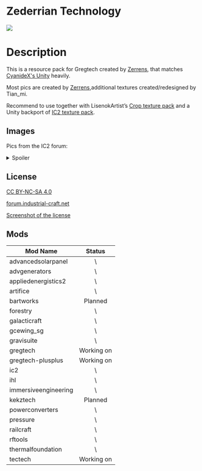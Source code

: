 # Zederrian Technology

![]( https://ftp.bmp.ovh/imgs/2020/10/6289f5d008844c8a.png )

# Description

This is a resource pack for Gregtech created by [Zerrens](https://forum.industrial-craft.net/core/user/12229-zerrens/), that matches [CyanideX's Unity](https://www.curseforge.com/minecraft/texture-packs/unity ) heavily.

Most pics are created by [Zerrens](https://forum.industrial-craft.net/core/user/12229-zerrens/),additional textures created/redesigned by Tian_mi.

Recommend to use together with LisenokArtist’s [Crop texture pack](https://github.com/LisenokArtist/GT5_crop_texturepack) and a Unity backport of [IC2 texture pack](https://www.curseforge.com/minecraft/texture-packs/unity-ic2-1-7-10-backport).

## Images

Pics from the IC2 forum:

<details>
  <summary>Spoiler</summary>
  <img src="https://ftp.bmp.ovh/imgs/2020/10/484e3ac8ebc0ca98.png" />
  <img src="https://ftp.bmp.ovh/imgs/2020/10/f5e0e23acfeac75f.png" />
  <img src="https://ftp.bmp.ovh/imgs/2020/10/ada0779ed243f412.png" />
  <img src="https://ftp.bmp.ovh/imgs/2020/10/b4b31db36318dcf8.png" />
  <img src="https://ftp.bmp.ovh/imgs/2020/10/bc7577b9e7874d13.png" />
  <img src="https://ftp.bmp.ovh/imgs/2020/10/f72b827b9449fce7.png" />
  <img src="https://ftp.bmp.ovh/imgs/2020/10/aa90f64d56ae3099.png" />
  <img src="https://ftp.bmp.ovh/imgs/2020/10/adfea679f0946d25.png" />
  <img src="https://ftp.bmp.ovh/imgs/2020/10/1380cc0fceb35a09.png" />
  <img src="https://ftp.bmp.ovh/imgs/2020/10/8110014e57486497.png" />
  <img src="https://ftp.bmp.ovh/imgs/2020/10/102778963956a283.png" />
  <img src="https://ftp.bmp.ovh/imgs/2020/10/d7ba3d02e64ecc1d.png" />
</details>

## License

[CC BY-NC-SA 4.0](http://creativecommons.org/licenses/by-nc-sa/4.0/deed.en)

[forum.industrial-craft.net](https://forum.industrial-craft.net/thread/11192-16x-ic2-gt5u-6-ae2-more-zederrian-technology-1-4-0/?postID=177688&highlight=zederrian#post177688)

[Screenshot of the license](https://i.imgur.com/3QeuL49.png)

## Mods

| Mod Name             |   Status   |
| -------------------- | :--------: |
| advancedsolarpanel   |     \      |
| advgenerators        |     \      |
| appliedenergistics2  |     \      |
| artifice             |     \      |
| bartworks            |  Planned   |
| forestry             |     \      |
| galacticraft         |     \      |
| gcewing_sg           |     \      |
| gravisuite           |     \      |
| gregtech             | Working on |
| gregtech-plusplus    | Working on |
| ic2                  |     \      |
| ihl                  |     \      |
| immersiveengineering |     \      |
| kekztech             |  Planned   |
| powerconverters      |     \      |
| pressure             |     \      |
| railcraft            |     \      |
| rftools              |     \      |
| thermalfoundation    |     \      |
| tectech              | Working on |
